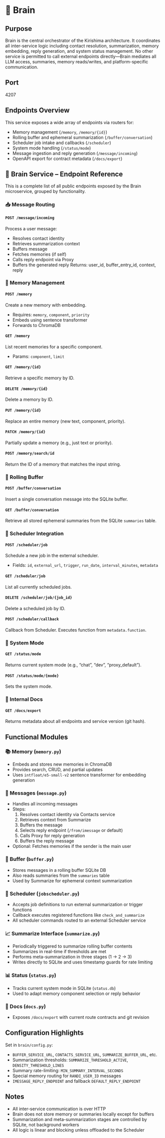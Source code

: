 # 🧠 Brain

## Purpose

Brain is the central orchestrator of the Kirishima architecture. It coordinates all inter-service logic including contact resolution, summarization, memory embedding, reply generation, and system status management. No other service is permitted to call external endpoints directly—Brain mediates all LLM access, summaries, memory reads/writes, and platform-specific communication.

## Port

4207

## Endpoints Overview

This service exposes a wide array of endpoints via routers for:

- Memory management (`/memory`, `/memory/{id}`)
- Rolling buffer and ephemeral summarization (`/buffer/conversation`)
- Scheduler job intake and callbacks (`/scheduler`)
- System mode handling (`/status/mode`)
- Message ingestion and reply generation (`/message/incoming`)
- OpenAPI export for contract metadata (`/docs/export`)

## 🧠 Brain Service – Endpoint Reference

This is a complete list of all public endpoints exposed by the Brain microservice, grouped by functionality.

### 📥 Message Routing

#### `POST /message/incoming`

Process a user message:

- Resolves contact identity
- Retrieves summarization context
- Buffers message
- Fetches memories (if self)
- Calls reply endpoint via Proxy
- Buffers the generated reply
Returns: user_id, buffer_entry_id, context, reply

### 🧠 Memory Management

#### `POST /memory`

Create a new memory with embedding.

- Requires: `memory`, `component`, `priority`
- Embeds using sentence transformer
- Forwards to ChromaDB

#### `GET /memory`

List recent memories for a specific component.

- Params: `component`, `limit`

#### `GET /memory/{id}`

Retrieve a specific memory by ID.

#### `DELETE /memory/{id}`

Delete a memory by ID.

#### `PUT /memory/{id}`

Replace an entire memory (new text, component, priority).

#### `PATCH /memory/{id}`

Partially update a memory (e.g., just text or priority).

#### `POST /memory/search/id`

Return the ID of a memory that matches the input string.

### 💾 Rolling Buffer

#### `POST /buffer/conversation`

Insert a single conversation message into the SQLite buffer.

#### `GET /buffer/conversation`

Retrieve all stored ephemeral summaries from the SQLite `summaries` table.

### 📅 Scheduler Integration

#### `POST /scheduler/job`

Schedule a new job in the external scheduler.

- Fields: `id`, `external_url`, `trigger`, `run_date`, `interval_minutes`, `metadata`

#### `GET /scheduler/job`

List all currently scheduled jobs.

#### `DELETE /scheduler/job/{job_id}`

Delete a scheduled job by ID.

#### `POST /scheduler/callback`

Callback from Scheduler. Executes function from `metadata.function`.

### 🧭 System Mode

#### `GET /status/mode`

Returns current system mode (e.g., “chat”, “dev”, “proxy_default”).

#### `POST /status/mode/{mode}`

Sets the system mode.

### 📑 Internal Docs

#### `GET /docs/export`

Returns metadata about all endpoints and service version (git hash).

## Functional Modules

### 📚 Memory (`memory.py`)

- Embeds and stores new memories in ChromaDB
- Provides search, CRUD, and partial updates
- Uses `intfloat/e5-small-v2` sentence transformer for embedding generation

### 💬 Messages (`message.py`)

- Handles all incoming messages
- Steps:
  1. Resolves contact identity via Contacts service
  2. Retrieves context from Summarize
  3. Buffers the message
  4. Selects reply endpoint (`/from/imessage` or default)
  5. Calls Proxy for reply generation
  6. Buffers the reply message
- Optional: Fetches memories if the sender is the main user

### 🔁 Buffer (`buffer.py`)

- Stores messages in a rolling buffer SQLite DB
- Also reads summaries from the `summaries` table
- Used by Summarize for ephemeral context summarization

### 📅 Scheduler (`jobscheduler.py`)

- Accepts job definitions to run external summarization or trigger functions
- Callback executes registered functions like `check_and_summarize`
- All scheduler commands routed to an external Scheduler service

### 📈 Summarize Interface (`summarize.py`)

- Periodically triggered to summarize rolling buffer contents
- Summarizes in real-time if thresholds are met
- Performs meta-summarization in three stages (1 → 2 → 3)
- Writes directly to SQLite and uses timestamp guards for rate limiting

### 📊 Status (`status.py`)

- Tracks current system mode in SQLite (`status.db`)
- Used to adapt memory component selection or reply behavior

### 📜 Docs (`docs.py`)

- Exposes `/docs/export` with current route contracts and git revision

## Configuration Highlights

Set in `brain/config.py`:

- `BUFFER_SERVICE_URL`, `CONTACTS_SERVICE_URL`, `SUMMARIZE_BUFFER_URL`, etc.
- Summarization thresholds: `SUMMARIZE_THRESHOLD_ACTIVE`, `DENSITY_THRESHOLD_LINES`
- Summary rate-limiting: `MIN_SUMMARY_INTERVAL_SECONDS`
- Special memory routing for `RANDI_USER_ID` messages
- `IMESSAGE_REPLY_ENDPOINT` and fallback `DEFAULT_REPLY_ENDPOINT`

## Notes

- All inter-service communication is over HTTP
- Brain does not store memory or summaries locally except for buffers
- Summarization and meta-summarization stages are controlled by SQLite, not background workers
- All logic is linear and blocking unless offloaded to the Scheduler
